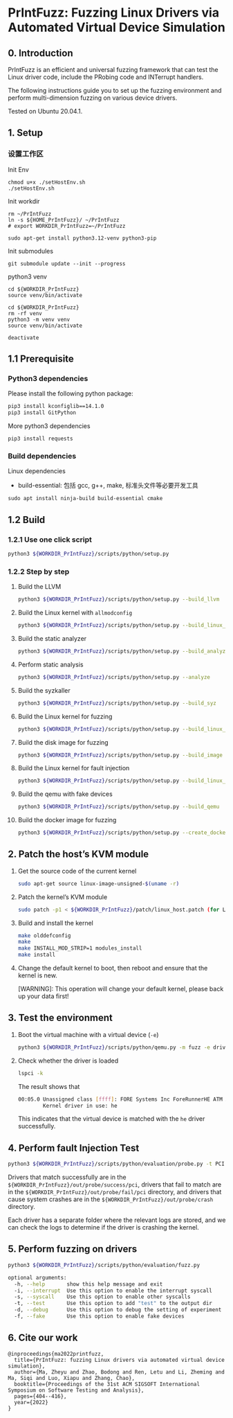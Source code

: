 # PrIntFuzz: Fuzzing Linux Drivers via Automated Virtual Device Simulation

## 0. Introduction

PrIntFuzz is an efficient and universal fuzzing framework that can test the Linux driver code, include the PRobing code and INTerrupt handlers.

The following instructions guide you to set up the fuzzing environment and perform multi-dimension fuzzing on various device drivers. 

Tested on Ubuntu 20.04.1.

## 1. Setup
### 设置工作区
Init Env
```
chmod u+x ./setHostEnv.sh
./setHostEnv.sh
```

Init workdir
```
rm ~/PrIntFuzz
ln -s ${HOME_PrIntFuzz}/ ~/PrIntFuzz
# export WORKDIR_PrIntFuzz=~/PrIntFuzz
```
```
sudo apt-get install python3.12-venv python3-pip
```

Init submodules
```
git submodule update --init --progress
```

python3 venv
```
cd ${WORKDIR_PrIntFuzz}
source venv/bin/activate
```
```
cd ${WORKDIR_PrIntFuzz}
rm -rf venv
python3 -m venv venv
source venv/bin/activate
```
```
deactivate
```

## 1.1 Prerequisite

### Python3 dependencies
Please install the following python package:

```bash
pip3 install kconfiglib==14.1.0
pip3 install GitPython
```

More python3 dependencies
```
pip3 install requests
```

### Build dependencies
Linux dependencies
- build-essential: 包括 gcc, g++, make, 标准头文件等必要开发工具
```
sudo apt install ninja-build build-essential cmake
```

## 1.2 Build

### 1.2.1 Use one click script

```bash
python3 ${WORKDIR_PrIntFuzz}/scripts/python/setup.py
```

### 1.2.2 Step by step

1. Build the LLVM
    
    ```bash
    python3 ${WORKDIR_PrIntFuzz}/scripts/python/setup.py --build_llvm
    ```
    
2. Build the Linux kernel with `allmodconfig`
    
    ```bash
    python3 ${WORKDIR_PrIntFuzz}/scripts/python/setup.py --build_linux_all
    ```
    
3. Build the static analyzer
    
    ```bash
    python3 ${WORKDIR_PrIntFuzz}/scripts/python/setup.py --build_analyzer
    ```
    
4. Perform static analysis
    
    ```bash
    python3 ${WORKDIR_PrIntFuzz}/scripts/python/setup.py --analyze
    ```
    
5. Build the syzkaller
    
    ```bash
    python3 ${WORKDIR_PrIntFuzz}/scripts/python/setup.py --build_syz
    ```
    
6. Build the Linux kernel for fuzzing
    
    ```bash
    python3 ${WORKDIR_PrIntFuzz}/scripts/python/setup.py --build_linux_fuzz
    ```
    
7. Build the disk image for fuzzing
    
    ```bash
    python3 ${WORKDIR_PrIntFuzz}/scripts/python/setup.py --build_image
    ```
    
8. Build the Linux kernel for fault injection
    
    ```bash
    python3 ${WORKDIR_PrIntFuzz}/scripts/python/setup.py --build_linux_fault
    ```
    
9. Build the qemu with fake devices
    
    ```bash
    python3 ${WORKDIR_PrIntFuzz}/scripts/python/setup.py --build_qemu
    ```
    
10. Build the docker image for fuzzing
    
    ```bash
    python3 ${WORKDIR_PrIntFuzz}/scripts/python/setup.py --create_docker
    ```
    

## 2. Patch the host’s KVM module

1. Get the source code of the current kernel
    
    ```bash
    sudo apt-get source linux-image-unsigned-$(uname -r)
    ```
    
2. Patch the kernel’s KVM module
    
    ```bash
    sudo patch -p1 < ${WORKDIR_PrIntFuzz}/patch/linux_host.patch (for Linux 5.13)
    ```
    
3. Build and install the kernel
    
    ```bash
    make olddefconfig
    make
    make INSTALL_MOD_STRIP=1 modules_install
    make install
    ```
    
4. Change the default kernel to boot, then reboot and ensure that the kernel is new.
    
    [WARNING]: This operation will change your default kernel, please back up your data first!
    

## 3. Test the environment

1. Boot the virtual machine with a virtual device (`-e`)
    
    ```bash
    python3 ${WORKDIR_PrIntFuzz}/scripts/python/qemu.py -m fuzz -e drivers_atm_he
    ```
    
2. Check whether the driver is loaded
    
    ```bash
    lspci -k
    ```
    
    The result shows that
    
    ```bash
    00:05.0 Unassigned class [ffff]: FORE Systems Inc ForeRunnerHE ATM Adapter
            Kernel driver in use: he
    ```
    
    This indicates that the virtual device is matched with the `he` driver successfully.
    

## 4. Perform fault Injection Test

```bash
python3 ${WORKDIR_PrIntFuzz}/scripts/python/evaluation/probe.py -t PCI
```

Drivers that match successfully are in the `${WORKDIR_PrIntFuzz}/out/probe/success/pci`, drivers that fail to match are in the `${WORKDIR_PrIntFuzz}/out/probe/fail/pci` directory, and drivers that cause system crashes are in the `${WORKDIR_PrIntFuzz}/out/probe/crash` directory.

Each driver has a separate folder where the relevant logs are stored, and we can check the logs to determine if the driver is crashing the kernel.

## 5. Perform fuzzing on drivers

```bash
python3 ${WORKDIR_PrIntFuzz}/scripts/python/evaluation/fuzz.py
```

```bash
optional arguments:
  -h, --help       show this help message and exit
  -i, --interrupt  Use this option to enable the interrupt syscall
  -s, --syscall    Use this option to enable other syscalls
  -t, --test       Use this option to add "test" to the output dir
  -d, --debug      Use this option to debug the setting of experiment
  -f, --fake       Use this option to enable fake devices
```

## 6. Cite our work

```
@inproceedings{ma2022printfuzz,
  title={PrIntFuzz: fuzzing Linux drivers via automated virtual device simulation},
  author={Ma, Zheyu and Zhao, Bodong and Ren, Letu and Li, Zheming and Ma, Siqi and Luo, Xiapu and Zhang, Chao},
  booktitle={Proceedings of the 31st ACM SIGSOFT International Symposium on Software Testing and Analysis},
  pages={404--416},
  year={2022}
}
```
